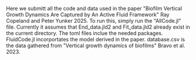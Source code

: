 Here we submitt all the code and data used in the paper "Biofilm Vertical Growth Dynamics Are Captured by An Active Fluid Framework" Ray Copeland and Peter Yunker 2025. 
To run this, simply run the "AllCode.jl" file. Currently it assumes that End_data.jld2 and Fit_data.jld2 already exist in the current directory. The toml files inclue the needed packages. 
FluidCode.jl incorportates the model derived in the paper. database.csv is the data gathered from "Vertical growth dynamics of biofilms" Bravo et al. 2023.
